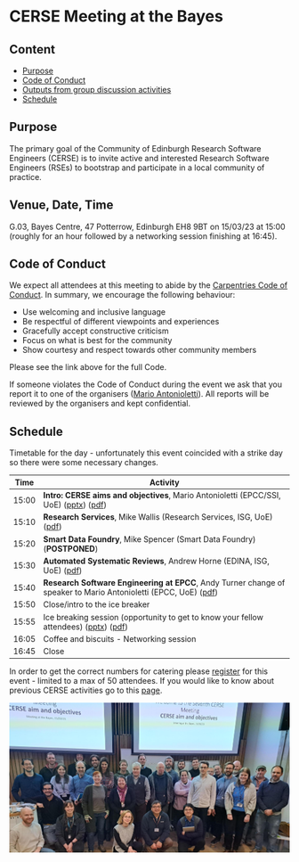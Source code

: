 # CERSE Meeting at the Bayes

## Content
* [Purpose](#purpose)
* [Code of Conduct](#code-of-conduct)
* [Outputs from group discussion activities](#outputs-from-group-discussion-activities)
* [Schedule](#schedule)


## Purpose

The primary goal of the Community of Edinburgh Research Software Engineers (CERSE) is to invite active and interested Research Software Engineers (RSEs) to bootstrap and participate in a local community of practice.

## Venue, Date, Time

G.03, Bayes Centre, 47 Potterrow, Edinburgh EH8 9BT on 15/03/23 at 15:00 (roughly for an 
hour followed by a networking session finishing at 16:45).

## Code of Conduct

We expect all attendees at this meeting to abide by the [Carpentries Code of Conduct](https://docs.carpentries.org/topic_folders/policies/code-of-conduct.html). In summary, we encourage the following behaviour:

* Use welcoming and inclusive language
* Be respectful of different viewpoints and experiences
* Gracefully accept constructive criticism
* Focus on what is best for the community
* Show courtesy and respect towards other community members

Please see the link above for the full Code.

If someone violates the Code of Conduct during the event we ask that you report it to one of the organisers ([Mario Antonioletti](mailto:mario@epcc.ed.ac.uk)). All reports will be reviewed by the organisers and kept confidential.  

## Schedule

Timetable for the day - unfortunately this event coincided with a strike day so there were some necessary changes.

|Time  | Activity      |
|------| ------|
|15:00 | **Intro: CERSE aims and objectives**, Mario Antonioletti (EPCC/SSI, UoE) ([pptx](Slides/CERSE7.pptx)) ([pdf](Slides/CERSE7.pdf)) |
|15:10 | **Research Services**, Mike Wallis (Research Services, ISG, UoE) ([pdf](Slides/Introduction-to-RSS-for-CERSE-150323.pdf)) |
|15:20 | **Smart Data Foundry**,  Mike Spencer (Smart Data Foundry) (**POSTPONED**) |
|15:30 | **Automated Systematic Reviews**, Andrew Horne (EDINA, ISG, UoE) ([pdf](Slides/ASR-Presentation-CERSE.pdf)) |
|15:40 | **Research Software Engineering at EPCC**, Andy Turner change of speaker to Mario Antonioletti (EPCC, UoE) ([pdf](Slides/epcc-cerse.pdf)) |
|15:50 | Close/intro to the ice breaker |
|15:55 | Ice breaking session (opportunity to get to know your fellow attendees) ([pptx](Slides/Cerse7-icebreaker.pptx)) ([pdf](Slides/Cerse7-icebreaker.pdf)) |
|16:05 | Coffee and biscuits - Networking session |
|16:45 | Close |


In order to get the correct numbers for catering please [register](https://www.eventbrite.co.uk/e/cerse-at-the-bayes-tickets-528334230907) for this event - limited to a max of 50 attendees. If you would like to know about previous CERSE activities go to this [page](https://cerse.github.io/).

![Group attendees photo at the end of the meeting.](images/cerse7-group.jpeg)
